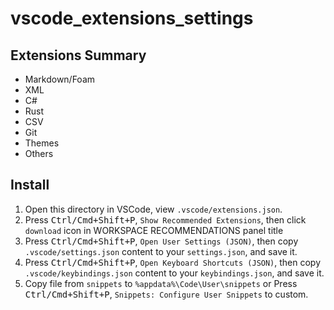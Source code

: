 # vscode_extensions_settings

## Extensions Summary

- Markdown/Foam
- XML
- C#
- Rust
- CSV
- Git
- Themes
- Others

## Install

1. Open this directory in VSCode, view `.vscode/extensions.json`.
2. Press <kbd>Ctrl/Cmd+Shift+P</kbd>, `Show Recommended Extensions`, then click `download` icon in WORKSPACE RECOMMENDATIONS panel title
3. Press <kbd>Ctrl/Cmd+Shift+P</kbd>, `Open User Settings (JSON)`, then copy `.vscode/settings.json` content to your `settings.json`, and save it.
4. Press <kbd>Ctrl/Cmd+Shift+P</kbd>, `Open Keyboard Shortcuts (JSON)`, then copy `.vscode/keybindings.json` content to your `keybindings.json`, and save it.
5. Copy file from `snippets` to `%appdata%\Code\User\snippets` or Press <kbd>Ctrl/Cmd+Shift+P</kbd>, `Snippets: Configure User Snippets` to custom.

